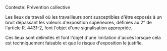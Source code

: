 Contexte: Prévention collective

Les lieux de travail où les travailleurs sont susceptibles d'être exposés à un bruit dépassant les valeurs d'exposition supérieures, définies au 2° de l'article R. 4431-2, font l'objet d'une signalisation appropriée.

Ces lieux sont délimités et font l'objet d'une limitation d'accès lorsque cela est techniquement faisable et que le risque d'exposition le justifie.